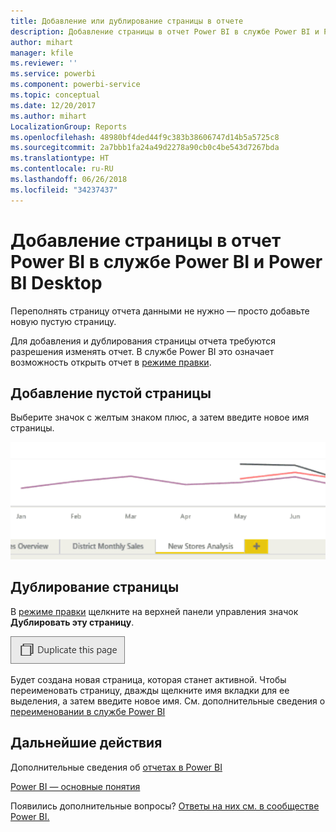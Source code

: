 ```yaml
---
title: Добавление или дублирование страницы в отчете
description: Добавление страницы в отчет Power BI в службе Power BI и Power BI Desktop
author: mihart
manager: kfile
ms.reviewer: ''
ms.service: powerbi
ms.component: powerbi-service
ms.topic: conceptual
ms.date: 12/20/2017
ms.author: mihart
LocalizationGroup: Reports
ms.openlocfilehash: 48980bf4ded44f9c383b38606747d14b5a5725c8
ms.sourcegitcommit: 2a7bbb1fa24a49d2278a90cb0c4be543d7267bda
ms.translationtype: HT
ms.contentlocale: ru-RU
ms.lasthandoff: 06/26/2018
ms.locfileid: "34237437"
---
```

# <a name="add-a-page-to-a-power-bi-report-in-power-bi-service-and-power-bi-desktop"></a>Добавление страницы в отчет Power BI в службе Power BI и Power BI Desktop
Переполнять страницу отчета данными не нужно — просто добавьте новую пустую страницу. 

Для добавления и дублирования страницы отчета требуются разрешения изменять отчет. В службе Power BI это означает возможность открыть отчет в [режиме правки](service-reading-view-and-editing-view.md). 

## <a name="add-a-new-blank-page"></a>Добавление пустой страницы
Выберите значок с желтым знаком плюс, а затем введите новое имя страницы.  

![](media/power-bi-report-add-page/reorderpages2.gif)

## <a name="duplicate-a-page"></a>Дублирование страницы
В [режиме правки](service-interact-with-a-report-in-editing-view.md) щелкните на верхней панели управления значок **Дублировать эту страницу**.

![](media/power-bi-report-add-page/pbi_duplicate.png)

Будет создана новая страница, которая станет активной. Чтобы переименовать страницу, дважды щелкните имя вкладки для ее выделения, а затем введите новое имя.  См. дополнительные сведения о [переименовании в службе Power BI](service-rename.md)

## <a name="next-steps"></a>Дальнейшие действия
Дополнительные сведения об [отчетах в Power BI](service-reports.md)

[Power BI — основные понятия](service-basic-concepts.md)

Появились дополнительные вопросы? [Ответы на них см. в сообществе Power BI.](http://community.powerbi.com/)

